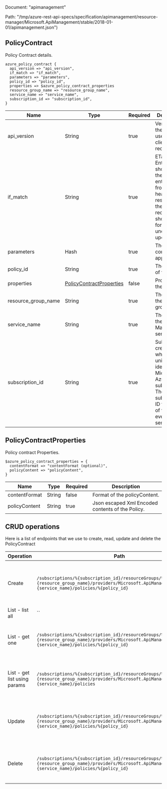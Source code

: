 Document: "apimanagement"


Path: "/tmp/azure-rest-api-specs/specification/apimanagement/resource-manager/Microsoft.ApiManagement/stable/2018-01-01/apimanagement.json")

## PolicyContract

Policy Contract details.

```puppet
azure_policy_contract {
  api_version => "api_version",
  if_match => "if_match",
  parameters => "parameters",
  policy_id => "policy_id",
  properties => $azure_policy_contract_properties
  resource_group_name => "resource_group_name",
  service_name => "service_name",
  subscription_id => "subscription_id",
}
```

| Name        | Type           | Required       | Description       |
| ------------- | ------------- | ------------- | ------------- |
|api_version | String | true | Version of the API to be used with the client request. |
|if_match | String | true | ETag of the Entity. ETag should match the current entity state from the header response of the GET request or it should be * for unconditional update. |
|parameters | Hash | true | The policy contents to apply. |
|policy_id | String | true | The identifier of the Policy. |
|properties | [PolicyContractProperties](#policycontractproperties) | false | Properties of the Policy. |
|resource_group_name | String | true | The name of the resource group. |
|service_name | String | true | The name of the API Management service. |
|subscription_id | String | true | Subscription credentials which uniquely identify Microsoft Azure subscription. The subscription ID forms part of the URI for every service call. |
        
## PolicyContractProperties

Policy contract Properties.

```puppet
$azure_policy_contract_properties = {
  contentFormat => "contentFormat (optional)",
  policyContent => "policyContent",
}
```

| Name        | Type           | Required       | Description       |
| ------------- | ------------- | ------------- | ------------- |
|contentFormat | String | false | Format of the policyContent. |
|policyContent | String | true | Json escaped Xml Encoded contents of the Policy. |



## CRUD operations

Here is a list of endpoints that we use to create, read, update and delete the PolicyContract

| Operation | Path | Verb | Description | OperationID |
| ------------- | ------------- | ------------- | ------------- | ------------- |
|Create|`/subscriptions/%{subscription_id}/resourceGroups/%{resource_group_name}/providers/Microsoft.ApiManagement/service/%{service_name}/policies/%{policy_id}`|Put|Creates or updates the global policy configuration of the Api Management service.|Policy_CreateOrUpdate|
|List - list all|``||||
|List - get one|`/subscriptions/%{subscription_id}/resourceGroups/%{resource_group_name}/providers/Microsoft.ApiManagement/service/%{service_name}/policies/%{policy_id}`|Get|Get the Global policy definition of the Api Management service.|Policy_Get|
|List - get list using params|`/subscriptions/%{subscription_id}/resourceGroups/%{resource_group_name}/providers/Microsoft.ApiManagement/service/%{service_name}/policies`|Get|Lists all the Global Policy definitions of the Api Management service.|Policy_ListByService|
|Update|`/subscriptions/%{subscription_id}/resourceGroups/%{resource_group_name}/providers/Microsoft.ApiManagement/service/%{service_name}/policies/%{policy_id}`|Put|Creates or updates the global policy configuration of the Api Management service.|Policy_CreateOrUpdate|
|Delete|`/subscriptions/%{subscription_id}/resourceGroups/%{resource_group_name}/providers/Microsoft.ApiManagement/service/%{service_name}/policies/%{policy_id}`|Delete|Deletes the global policy configuration of the Api Management Service.|Policy_Delete|
